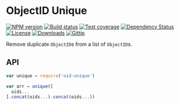 
# ObjectID Unique

[![NPM version][npm-image]][npm-url]
[![Build status][travis-image]][travis-url]
[![Test coverage][coveralls-image]][coveralls-url]
[![Dependency Status][david-image]][david-url]
[![License][license-image]][license-url]
[![Downloads][downloads-image]][downloads-url]
[![Gittip][gittip-image]][gittip-url]

Remove duplicate `ObjectID`s from a list of `ObjectID`s.

## API

```js
var unique = require('oid-unique')

var arr = unique([
  oids...
].concat(oids...).concat(oids...))
```

[gitter-image]: https://badges.gitter.im/mongodb-utils/oid-unique.png
[gitter-url]: https://gitter.im/mongodb-utils/oid-unique
[npm-image]: https://img.shields.io/npm/v/oid-unique.svg?style=flat-square
[npm-url]: https://npmjs.org/package/oid-unique
[github-tag]: http://img.shields.io/github/tag/mongodb-utils/oid-unique.svg?style=flat-square
[github-url]: https://github.com/mongodb-utils/oid-unique/tags
[travis-image]: https://img.shields.io/travis/mongodb-utils/oid-unique.svg?style=flat-square
[travis-url]: https://travis-ci.org/mongodb-utils/oid-unique
[coveralls-image]: https://img.shields.io/coveralls/mongodb-utils/oid-unique.svg?style=flat-square
[coveralls-url]: https://coveralls.io/r/mongodb-utils/oid-unique
[david-image]: http://img.shields.io/david/mongodb-utils/oid-unique.svg?style=flat-square
[david-url]: https://david-dm.org/mongodb-utils/oid-unique
[license-image]: http://img.shields.io/npm/l/oid-unique.svg?style=flat-square
[license-url]: LICENSE
[downloads-image]: http://img.shields.io/npm/dm/oid-unique.svg?style=flat-square
[downloads-url]: https://npmjs.org/package/oid-unique
[gittip-image]: https://img.shields.io/gratipay/jonathanong.svg?style=flat-square
[gittip-url]: https://gratipay.com/jonathanong/
